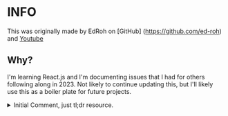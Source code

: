 # INFO

This was originally made by EdRoh on [GitHub] (https://github.com/ed-roh) and
[Youtube](https://www.youtube.com/watch?v=wYpCWwD1oz0)

## Why?

I'm learning React.js and I'm documenting issues that I had for others following
along in 2023. Not likely to continue updating this, but I'll likely use this as
a boiler plate for future projects.

<details>
<summary>Initial Comment, just tl;dr resource.</summary>
<p>If you have problems with flexbox centering your icons box in your Topbar, just add the marginLeft="auto" style to your Box element. Will push it to the right. </p>

<p>At 1:04:07, there's a skip that doesn't go back for some time. Just make sure that your index.js page is rendering the page with BrowserRouter instead of React.Strictmode, refer to his index.js file in github. Otherwise you'll get a blank page, with the browser console error: useRoutes() may be used only in the context of a Router component.</p>

<p>He also skips some more stuff, but he revisits for an explanation at 1:17:00. For a quick catch up I made a paste bin of what your sidebar return should be, when you get to this point so that you can follow along without confusion. https://pastebin.com/0iwqLghq</p>

<p>@fullcalendar/react and @fullcalendar/interaction not installing, I just added --force to the end of the request, got the error: export 'formatDate' (imported as 'formatDate') was not found in '@fullcalendar/react' I read documentation, and formatDate is now in "@fullcalendar/core" so import from there instead.</p>

<p>3:10:00 Nivo Line chart no longer supports left axis tickValues parameter. To reduce size in the dashboard I just disabled the axis left with: axisLeft={isDashboard ? undefined : { rest of axisLeft config This keeps the ticks but removes the labels, thought it would remove the ticks, but it does not.</p>

<p>For some reason ProgressCircle wouldn't render on the dashboard, it would render for the StatBox's but not under Campaign. This was my mistake because I added a % to the progress prop in ProgressCircle.jsx. iirc I was working by ear and I must have heard 75%? After removing, issue was resolved. Extremely strange because it would still render fine in the StatBox? Weird.</p>

<p>Lastly I made some changes to this and uploaded them to my GitHub. I'll list them here:</p>

</p>If the body of the page is too long and causes y axis overflow, the sidebar does not extend to the page height. I modified the sidebar.jsx component to address that. </p>

<p>On resize, the nivo map gives a ton of errors that have to do with g3, tbh not gonna mess with that, looks fine, not an in production project or anything. </p>

<p>Redid most of the formatting of the StatBox.jsx file, Just didn't come out how Ed had it. Maybe I made a mistake, or it was a browser issue. </p>
</details>
